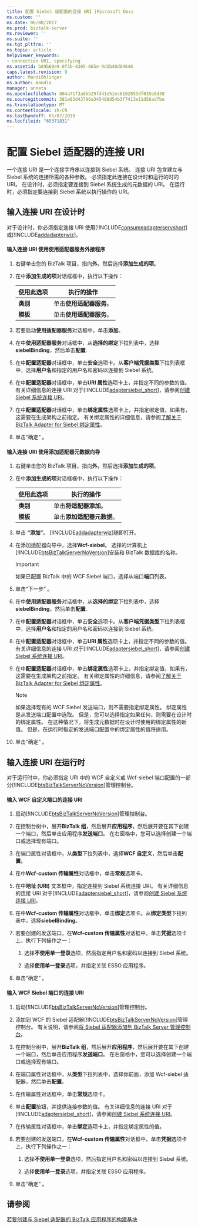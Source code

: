 ```yaml
---
title: 配置 Siebel 适配器的连接 URI |Microsoft Docs
ms.custom: ''
ms.date: 06/08/2017
ms.prod: biztalk-server
ms.reviewer: ''
ms.suite: ''
ms.tgt_pltfrm: ''
ms.topic: article
helpviewer_keywords:
- connection URI, specifying
ms.assetid: b89b60e9-0f3b-4305-865e-9d3b40d04648
caps.latest.revision: 9
author: MandiOhlinger
ms.author: mandia
manager: anneta
ms.openlocfilehash: 804a71f3a0bb29fd41e51ec6102853df035e8d38
ms.sourcegitcommit: 381e83d43796a345488d54b3f7413e11d56ad7be
ms.translationtype: MT
ms.contentlocale: zh-CN
ms.lasthandoff: 05/07/2019
ms.locfileid: "65371831"
---
```

# <a name="configure-the-connection-uri-for-the-siebel-adapter"></a>配置 Siebel 适配器的连接 URI
一个连接 URI 是一个连接字符串以连接到 Siebel 系统。 连接 URI 包含建立与 Siebel 系统的连接所需的各种参数。 必须指定此连接在设计时和运行的时的 URI。 在设计时，必须指定要连接到 Siebel 系统生成的元数据的 URI。 在运行时，必须指定要连接到 Siebel 系统以执行操作的 URI。  

## <a name="enter-the-connection-uri-at-design-time"></a>输入连接 URI 在设计时  
 对于设计时，你必须指定连接 URI 使用[!INCLUDE[consumeadapterservshort](../../includes/consumeadapterservshort-md.md)]或[!INCLUDE[addadapterwiz](../../includes/addadapterwiz-md.md)]。  

#### <a name="enter-the-connection-uri-using-consume-adapter-service-add-in"></a>输入连接 URI 使用使用适配器服务外接程序  

1. 右键单击您的 BizTalk 项目，指向**外**，然后选择**添加生成的项**。  

2. 在中**添加生成的项**对话框框中，执行以下操作：  


   |    使用此选项    |             执行的操作             |
   |----------------|------------------------------------|
   | **类别** | 单击**使用适配器服务**。 |
   | **模板**  | 单击**使用适配器服务**。 |


3. 若要启动**使用适配器服务**对话框中，单击**添加**。  

4. 在中**使用适配器服务**对话框中，从**选择的绑定**下拉列表中，选择**siebelBinding**，然后单击**配置**.  

5. 在中**配置适配器**对话框中，单击**安全**选项卡。从**客户端凭据类型**下拉列表框中，选择**用户名**和指定的用户名和密码以连接到 Siebel 系统。  

6. 在中**配置适配器**对话框中，单击**URI 属性**选项卡上，并指定不同的参数的值。 有关详细信息的连接 URI 对于[!INCLUDE[adaptersiebel_short](../../includes/adaptersiebel-short-md.md)]，请参阅[创建 Siebel 系统连接 URI](../../adapters-and-accelerators/adapter-siebel/create-the-siebel-system-connection-uri.md)。  

7. 在中**配置适配器**对话框中，单击**绑定属性**选项卡上，并指定绑定值，如果有，这需要在生成架构之前指定。 有关绑定属性的详细信息，请参阅[了解关于 BizTalk Adapter for Siebel 绑定属性](../../adapters-and-accelerators/adapter-siebel/read-about-biztalk-adapter-for-siebel-binding-properties.md)。  

8. 单击“确定” 。  

#### <a name="enter-the-connection-uri-using-add-adapter-metadata-wizard"></a>输入连接 URI 使用添加适配器元数据向导  

1. 右键单击您的 BizTalk 项目，指向**外**，然后选择**添加生成的项**。  

2. 在中**添加生成的项**对话框框中，执行以下操作：  


   |    使用此选项    |           执行的操作            |
   |----------------|---------------------------------|
   | **类别** |     单击**将适配器添加**。      |
   | **模板**  | 单击**添加适配器元数据**。 |


3. 单击 **“添加”**。 [!INCLUDE[addadapterwiz](../../includes/addadapterwiz-md.md)]随即打开。  

4. 在添加适配器向导中，选择**Wcf-siebel**。 选择的计算机上[!INCLUDE[btsBizTalkServerNoVersion](../../includes/btsbiztalkservernoversion-md.md)]安装和 BizTalk 数据库的名称。  

   > [!IMPORTANT]
   >  如果已配置 BizTalk 中的 WCF Siebel 端口，选择从端口**端口**列表。  

5. 单击“下一步” 。  

6. 在中**使用适配器服务**对话框中，从**选择的绑定**下拉列表中，选择**siebelBinding**，然后单击**配置**.  

7. 在中**配置适配器**对话框中，单击**安全**选项卡。从**客户端凭据类型**下拉列表框中，选择**用户名**和指定的用户名和密码以连接到 Siebel 系统。  

8. 在中**配置适配器**对话框中，单击**URI 属性**选项卡上，并指定不同的参数的值。 有关详细信息的连接 URI 对于[!INCLUDE[adaptersiebel_short](../../includes/adaptersiebel-short-md.md)]，请参阅[创建 Siebel 系统连接 URI](../../adapters-and-accelerators/adapter-siebel/create-the-siebel-system-connection-uri.md)。  

9. 在中**配置适配器**对话框中，单击**绑定属性**选项卡上，并指定绑定值，如果有，这需要在生成架构之前指定。 有关绑定属性的详细信息，请参阅[了解关于 BizTalk Adapter for Siebel 绑定属性](../../adapters-and-accelerators/adapter-siebel/read-about-biztalk-adapter-for-siebel-binding-properties.md)。  

    > [!NOTE]
    >  如果选择现有的 WCF Siebel 发送端口，则不需要指定绑定属性。 绑定属性是从发送端口配置中选取。 但是，您可以选择指定如果任何，则需要在设计时的绑定属性。 在这种情况下，将生成元数据时在设计时使用的绑定属性的新值。 但是，在运行时指定的发送端口配置中的绑定属性的值将适用。  

10. 单击“确定” 。  

## <a name="enter-the-connection-uri-at-run-time"></a>输入连接 URI 在运行时  
 对于运行时中，你必须指定 URI 中的 WCF 自定义或 Wcf-siebel 端口配置的一部分[!INCLUDE[btsBizTalkServerNoVersion](../../includes/btsbiztalkservernoversion-md.md)]管理控制台。  

#### <a name="enter-the-connection-uri-for-the-wcf-custom-port"></a>输入 WCF 自定义端口的连接 URI  

1. 启动[!INCLUDE[btsBizTalkServerNoVersion](../../includes/btsbiztalkservernoversion-md.md)]管理控制台。  

2. 在控制台树中，展开**BizTalk 组**，然后展开**应用程序**，然后展开要在其下创建一个端口，然后单击应用程序**发送端口**。 在右窗格中，您可以选择创建一个端口或选择现有端口。  

3. 在端口属性对话框中，从**类型**下拉列表中，选择**WCF 自定义**，然后单击**配置**。  

4. 在中**Wcf-custom 传输属性**对话框中，单击**常规**选项卡。  

5. 在中**地址 (URI)** 文本框中，指定连接到 Siebel 系统连接 URI。 有关详细信息的连接 URI 对于[!INCLUDE[adaptersiebel_short](../../includes/adaptersiebel-short-md.md)]，请参阅[创建 Siebel 系统连接 URI](../../adapters-and-accelerators/adapter-siebel/create-the-siebel-system-connection-uri.md)。  

6. 在中**Wcf-custom 传输属性**对话框中，单击**绑定**选项卡。从**绑定类型**下拉列表中，选择**siebelBinding**。  

7. 若要创建的发送端口，在**Wcf-custom 传输属性**对话框中，单击**凭据**选项卡上，执行下列操作之一：  

   1.  选择**不使用单一登录**选项，然后指定用户名和密码以连接到 Siebel 系统。  

   2.  选择**使用单一登录**选项，并指定关联 ESSO 应用程序。  

8. 单击“确定” 。  

#### <a name="enter-the-connection-uri-for-the-wcf-siebel-port"></a>输入 WCF Siebel 端口的连接 URI  

1. 启动[!INCLUDE[btsBizTalkServerNoVersion](../../includes/btsbiztalkservernoversion-md.md)]管理控制台。  

2. 添加到 WCF 的 Siebel 适配器[!INCLUDE[btsBizTalkServerNoVersion](../../includes/btsbiztalkservernoversion-md.md)]管理控制台。 有关说明，请参阅[将 Siebel 适配器添加到 BizTalk Server 管理控制台](../../adapters-and-accelerators/adapter-siebel/add-the-siebel-adapter-to-biztalk-server-administration-console.md)。  

3. 在控制台树中，展开**BizTalk 组**，然后展开**应用程序**，然后展开要在其下创建一个端口，然后单击应用程序**发送端口**。 在右窗格中，您可以选择创建一个端口或选择现有端口。  

4. 在端口属性对话框中，从**类型**下拉列表中，选择你前面，添加 Wcf-siebel 适配器，然后单击**配置**。  

5. 在传输属性对话框中，单击**常规**选项卡。  

6. 单击**配置**按钮，并提供连接参数的值。 有关详细信息的连接 URI 对于[!INCLUDE[adaptersiebel_short](../../includes/adaptersiebel-short-md.md)]，请参阅[创建 Siebel 系统连接 URI](../../adapters-and-accelerators/adapter-siebel/create-the-siebel-system-connection-uri.md)。  

7. 在传输属性对话框中，单击**绑定**选项卡上，并指定绑定属性的值。  

8. 若要创建的发送端口，在**Wcf-custom 传输属性**对话框中，单击**凭据**选项卡上，执行下列操作之一：  

   1.  选择**不使用单一登录**选项，然后指定用户名和密码以连接到 Siebel 系统。  

   2.  选择**使用单一登录**选项，并指定关联 ESSO 应用程序。  

9. 单击“确定” 。  

## <a name="see-also"></a>请参阅  
[若要创建与 Siebel 适配器的 BizTalk 应用程序的构建基块](../../adapters-and-accelerators/adapter-siebel/building-blocks-to-create-biztalk-applications-with-the-siebel-adapter.md)